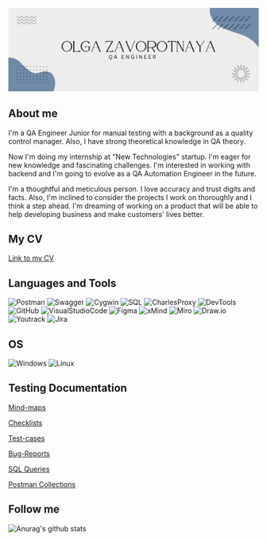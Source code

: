 [![Header](https://github.com/Zavorotnaya/Zavorotnaya/blob/main/assets/Git%20Hub%20Header.png)](https://github.com/Zavorotnaya)

## About me 
I'm a QA Engineer Junior for manual testing with a background as a
quality control manager. Also, I have strong theoretical knowledge in QA
theory.

Now I'm doing my internship at "New Technologies" startup. I'm eager for
new knowledge and fascinating challenges. I'm interested in working with
backend and I'm going to evolve as a QA Automation Engineer in the
future.

I'm a thoughtful and meticulous person. I love accuracy and trust digits
and facts. Also, I'm inclined to consider the projects I work on thoroughly
and I think a step ahead.
I'm dreaming of working on a product that will be able to help developing
business and make customers' lives better.

## My CV
[Link to my CV](https://drive.google.com/file/d/1yzFhdkEbCF1F7hYwJpsXspuKe1WQqkfk/view?usp=sharing)

## Languages and Tools

![Postman](https://img.shields.io/badge/-Postman-000000?style=flat-square&logo=Postman)
![Swagger](https://img.shields.io/badge/-Swagger-000000?style=flat-square&logo=Swagger)
![Cygwin](https://img.shields.io/badge/-Cygwin-000000?style=flat-square&logo=Cygwin)
![SQL](https://img.shields.io/badge/-SQL-000000?style=flat-square&logo=MySQl)
![CharlesProxy](https://img.shields.io/badge/-CharlesProxy-000000?style=flat-square&logo=CharlesProxy)
![DevTools](https://img.shields.io/badge/-DevTools-000000?style=flat-square&logo=appveyor)
![GitHub](https://img.shields.io/badge/-GitHub-000000?style=flat-square&logo=GitHub)
![VisualStudioCode](https://img.shields.io/badge/-VisualStudioCode-000000?style=flat-square&logo=VisualStudioCode&logoColor=FFD700)
![Figma](https://img.shields.io/badge/-Figma-000000?style=flat-square&logo=Figma)
![xMind](https://img.shields.io/badge/-xMind-000000?style=flat-square&logo=xMind)
![Miro](https://img.shields.io/badge/-Miro-000000?style=flat-square&logo=Miro&logoColor=6A5ACD)
![Draw.io](https://img.shields.io/badge/-Draw.io-000000?style=flat-square&logo=Draw.io)
![Youtrack](https://img.shields.io/badge/-Youtrack-000000?style=flat-square&logo=Youtrack)
![Jira](https://img.shields.io/badge/-Jira-000000?style=flat-square&logo=Jira&logoColor=FF8C00)

## OS
![Windows](https://img.shields.io/badge/-Windows-000000?style=flat-square&logo=Windows&logoColor=2AA1BE) 
![Linux](https://img.shields.io/badge/-Linux-000000?style=flat-square&logo=Linux&logoColor) 


## Testing Documentation
[Mind-maps](https://github.com/Zavorotnaya/mind-maps)

[Checklists](https://github.com/Zavorotnaya/checklists)

[Test-cases](https://github.com/Zavorotnaya/test-cases)

[Bug-Reports](https://github.com/Zavorotnaya/Bug-Reports)

[SQL Queries](https://github.com/Zavorotnaya/sql-queries)

[Postman Collections](https://github.com/Zavorotnaya/Postman_Collections)

## Follow me

![Anurag's github stats](https://github-readme-stats.vercel.app/api?username=Zavorotnaya)

